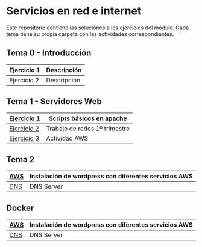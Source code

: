 # Servicios en red e internet

Este repositorio contiene las soluciones a los ejercicios del módulo. Cada tema tiene su propia carpeta con las actividades correspondientes.

## Tema 0 - Introducción

| Ejercicio 1 | Descripción  |
|-------------|--------------|
| Ejercicio 2 | Descripción  |

## Tema 1 - Servidores Web

|[Ejercicio 1](Tema1/Trabajando-con-scripts/Practica1.md) | Scripts básicos en apache |
|-------------|--------------|
|[Ejercicio 2](Tema1/Trabajo%201º%20trimestre/Servidoresweb.md) | Trabajo de redes 1º trimestre |
|[Ejercicio 3](Tema1/PracticaAWS/AWS.md) | Actividad AWS |


## Tema 2
|[AWS](Tema2/Practica_Servidor_alojamiento_web.md) | Instalación de wordpress con diferentes servicios AWS |
|-------------|--------------|
|[DNS](Tema2/DNS_Bind.md) | DNS Server |

## Docker
|[AWS](Tema2/Practica_Servidor_alojamiento_web.md) | Instalación de wordpress con diferentes servicios AWS |
|-------------|--------------|
|[DNS](Tema2/DNS_Bind.md) | DNS Server |
